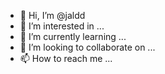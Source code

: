 - 👋 Hi, I’m @jaldd
- 👀 I’m interested in ...
- 🌱 I’m currently learning ...
- 💞️ I’m looking to collaborate on ...
- 📫 How to reach me ...

<!---
jaldd/jaldd is a ✨ special ✨ repository because its `README.md` (this file) appears on your GitHub profile.
You can click the Preview link to take a look at your changes.
--->
